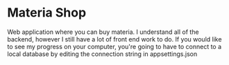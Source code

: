 # Materia Shop

Web application where you can buy materia. I understand all of the backend, however I still have a lot of front end work to do. If you would like to see my progress on your computer, you're going to have to connect to a local database by editing the connection string in appsettings.json
